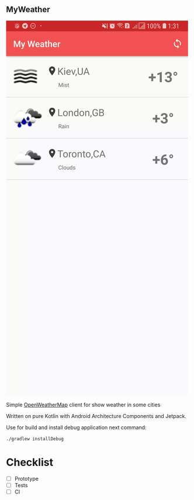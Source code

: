 ## MyWeather

![cities](./img/cities.webp)

Simple [OpenWeatherMap](https://api.openweathermap.org/data/2.5/group) client for show weather in some cities

Written on pure Kotlin with Android Architecture Components and Jetpack.

Use for build and install debug application next command:
```bash
./gradlew installDebug 
```

# Checklist

- [ ] Prototype
- [ ] Tests
- [ ] CI